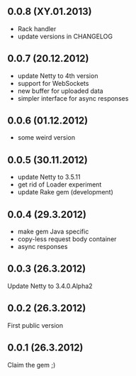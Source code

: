 ## 0.0.8 (XY.01.2013)

* Rack handler
* update versions in CHANGELOG

## 0.0.7 (20.12.2012)

* update Netty to 4th version
* support for WebSockets
* new buffer for uploaded data
* simpler interface for async responses

## 0.0.6 (01.12.2012)

* some weird version

## 0.0.5 (30.11.2012)

* update Netty to 3.5.11
* get rid of Loader experiment
* update Rake gem (development)

## 0.0.4 (29.3.2012)

* make gem Java specific
* copy-less request body container
* async responses

## 0.0.3 (26.3.2012)

Update Netty to 3.4.0.Alpha2

## 0.0.2 (26.3.2012)

First public version

## 0.0.1 (26.3.2012)

Claim the gem ;)